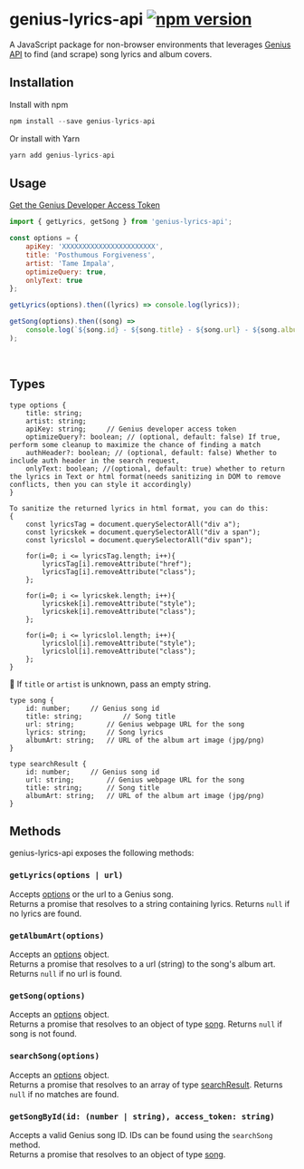 # genius-lyrics-api [![npm version](https://img.shields.io/npm/v/genius-lyrics-api.svg?style=flat)](https://www.npmjs.com/package/genius-lyrics-api)

A JavaScript package for non-browser environments that leverages [Genius API](https://genius.com/developers) to find (and scrape) song lyrics and album covers.<br/>

## Installation

Install with npm

```js
npm install --save genius-lyrics-api
```

Or install with Yarn

```js
yarn add genius-lyrics-api
```

## Usage

[Get the Genius Developer Access Token](https://genius.com/developers)
<br>

```js
import { getLyrics, getSong } from 'genius-lyrics-api';
```

```js
const options = {
	apiKey: 'XXXXXXXXXXXXXXXXXXXXXXX',
	title: 'Posthumous Forgiveness',
	artist: 'Tame Impala',
	optimizeQuery: true,
	onlyText: true
};

getLyrics(options).then((lyrics) => console.log(lyrics));

getSong(options).then((song) =>
	console.log(`${song.id} - ${song.title} - ${song.url} - ${song.albumArt} - ${song.lyrics}`)
);
```

<br>

## Types

```
type options {
	title: string;
	artist: string;
	apiKey: string;		// Genius developer access token
	optimizeQuery?: boolean; // (optional, default: false) If true, perform some cleanup to maximize the chance of finding a match
	authHeader?: boolean; // (optional, default: false) Whether to include auth header in the search request,
	onlyText: boolean; //(optional, default: true) whether to return the lyrics in Text or html format(needs sanitizing in DOM to remove conflicts, then you can style it accordingly)
}

To sanitize the returned lyrics in html format, you can do this:
{
	const lyricsTag = document.querySelectorAll("div a");
    const lyricskek = document.querySelectorAll("div a span");
    const lyricslol = document.querySelectorAll("div span");

    for(i=0; i <= lyricsTag.length; i++){
        lyricsTag[i].removeAttribute("href");
        lyricsTag[i].removeAttribute("class");
    };

    for(i=0; i <= lyricskek.length; i++){
        lyricskek[i].removeAttribute("style");
        lyricskek[i].removeAttribute("class");
    };

    for(i=0; i <= lyricslol.length; i++){
        lyricslol[i].removeAttribute("style");
        lyricslol[i].removeAttribute("class");
    };
}

```

🚨 If `title` or `artist` is unknown, pass an empty string.

```
type song {
	id: number;		// Genius song id
	title: string;          // Song title
	url: string;		// Genius webpage URL for the song
	lyrics: string;		// Song lyrics
	albumArt: string;	// URL of the album art image (jpg/png)
}

```

```
type searchResult {
	id: number;		// Genius song id
	url: string;		// Genius webpage URL for the song
	title: string;		// Song title
	albumArt: string;	// URL of the album art image (jpg/png)
}
```

## Methods

genius-lyrics-api exposes the following methods:

### `getLyrics(options | url)`

Accepts [options](#types) or the url to a Genius song. <br/>
Returns a promise that resolves to a string containing lyrics. Returns `null` if no lyrics are found.

### `getAlbumArt(options)`

Accepts an [options](#types) object. <br/>
Returns a promise that resolves to a url (string) to the song's album art. Returns `null` if no url is found.

### `getSong(options)`

Accepts an [options](#types) object. <br/>
Returns a promise that resolves to an object of type [song](#types). Returns `null` if song is not found.

### `searchSong(options)`

Accepts an [options](#types) object. <br/>
Returns a promise that resolves to an array of type [searchResult](#types). Returns `null` if no matches are found.

### `getSongById(id: (number | string), access_token: string)`

Accepts a valid Genius song ID. IDs can be found using the `searchSong` method. <br/>
Returns a promise that resolves to an object of type [song](#types).
